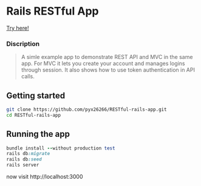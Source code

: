 # Rails RESTful App
[Try here!](https://restapi-app.herokuapp.com/)

### Discription
> A simle example app to demonstrate REST API and MVC in the same app.
For MVC it lets you create your account and manages logins through session.
It also shows how to use token authentication in API calls.

## Getting started
```bash
git clone https://github.com/pyx26266/RESTful-rails-app.git
cd RESTful-rails-app
```
## Running the app
```ruby
bundle install --without production test
rails db:migrate
rails db:seed
rails server
```
now visit http://localhost:3000
